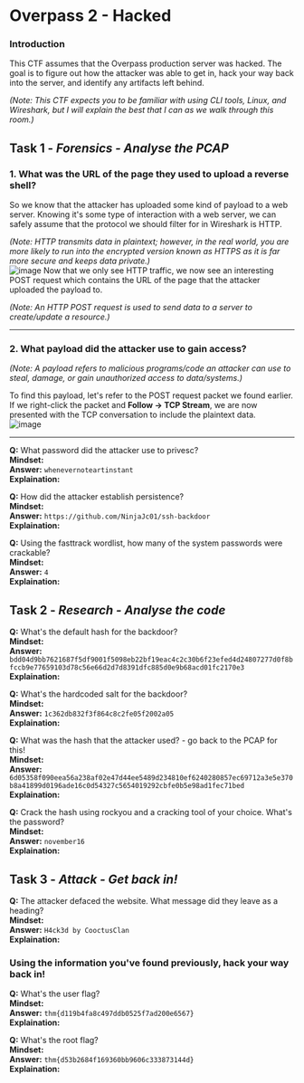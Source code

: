 # Overpass 2 - Hacked

### Introduction

This CTF assumes that the Overpass production server was hacked. The goal is to figure out how the attacker was able to get in, hack your way back into the server, and identify any artifacts left behind. 

*(Note: This CTF expects you to be familiar with using CLI tools, Linux, and Wireshark, but I will explain the best that I can as we walk through this room.)* <br>

## Task 1 - *Forensics - Analyse the PCAP*

### 1. What was the URL of the page they used to upload a reverse shell?

So we know that the attacker has uploaded some kind of payload to a web server. Knowing it's some type of interaction with a web server, we can safely assume that the protocol we should filter for in Wireshark is HTTP. <br>

*(Note: HTTP transmits data in plaintext; however, in the real world, you are more likely to run into the encrypted version known as HTTPS as it is far more secure and keeps data private.)* <br>
![image](https://user-images.githubusercontent.com/85798849/222154541-e10bdb04-8dd1-46c6-8779-fb970c6bb297.png)
Now that we only see HTTP traffic, we now see an interesting POST request which contains the URL of the page that the attacker uploaded the payload to. <br>

*(Note: An HTTP POST request is used to send data to a server to create/update a resource.)*

---

### 2. What payload did the attacker use to gain access?
*(Note: A payload refers to malicious programs/code an attacker can use to steal, damage, or gain unauthorized access to data/systems.)* <br>

To find this payload, let's refer to the POST request packet we found earlier. If we right-click the packet and **Follow -> TCP Stream**, we are now presented with the TCP conversation to include the plaintext data. <br>
![image](https://user-images.githubusercontent.com/85798849/222185577-96666b95-4be3-4688-9c41-a303e297f837.png)


---

**Q:** What password did the attacker use to privesc? \
**Mindset:** \
**Answer:** `whenevernoteartinstant` \
**Explaination:**

**Q:** How did the attacker establish persistence? \
**Mindset:** \
**Answer:** `https://github.com/NinjaJc01/ssh-backdoor` \
**Explaination:**

**Q:** Using the fasttrack wordlist, how many of the system passwords were crackable? \
**Mindset:** \
**Answer:** `4` \
**Explaination:**

## Task 2 - *Research - Analyse the code*

**Q:** What's the default hash for the backdoor? \
**Mindset:** \
**Answer:** `bdd04d9bb7621687f5df9001f5098eb22bf19eac4c2c30b6f23efed4d24807277d0f8bfccb9e77659103d78c56e66d2d7d8391dfc885d0e9b68acd01fc2170e3` \
**Explaination:**

**Q:** What's the hardcoded salt for the backdoor? \
**Mindset:** \
**Answer:** `1c362db832f3f864c8c2fe05f2002a05` \
**Explaination:**

**Q:** What was the hash that the attacker used? - go back to the PCAP for this! \
**Mindset:** \
**Answer:** `6d05358f090eea56a238af02e47d44ee5489d234810ef6240280857ec69712a3e5e370b8a41899d0196ade16c0d54327c5654019292cbfe0b5e98ad1fec71bed` \
**Explaination:**

**Q:** Crack the hash using rockyou and a cracking tool of your choice. What's the password? \
**Mindset:** \
**Answer:** `november16` \
**Explaination:**

## Task 3 - *Attack - Get back in!*

**Q:** The attacker defaced the website. What message did they leave as a heading? \
**Mindset:** \
**Answer:** `H4ck3d by CooctusClan` \
**Explaination:**

### Using the information you've found previously, hack your way back in!

**Q:** What's the user flag? \
**Mindset:** \
**Answer:** `thm{d119b4fa8c497ddb0525f7ad200e6567}` \
**Explaination:**

**Q:** What's the root flag? \
**Mindset:** \
**Answer:** `thm{d53b2684f169360bb9606c333873144d}` \
**Explaination:**

